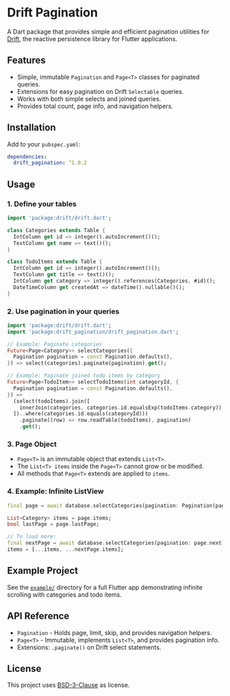 # Drift Pagination

A Dart package that provides simple and efficient pagination utilities for [Drift](https://drift.simonbinder.eu/), the reactive persistence library for Flutter applications.

## Features

- Simple, immutable `Pagination` and `Page<T>` classes for paginated queries.
- Extensions for easy pagination on Drift `Selectable` queries.
- Works with both simple selects and joined queries.
- Provides total count, page info, and navigation helpers.

## Installation

Add to your `pubspec.yaml`:

```yaml
dependencies:
  drift_pagination: ^1.0.2
```

## Usage

### 1. Define your tables

```dart
import 'package:drift/drift.dart';

class Categories extends Table {
  IntColumn get id => integer().autoIncrement()();
  TextColumn get name => text()();
}

class TodoItems extends Table {
  IntColumn get id => integer().autoIncrement()();
  TextColumn get title => text()();
  IntColumn get category => integer().references(Categories, #id)();
  DateTimeColumn get createdAt => dateTime().nullable()();
}
```

### 2. Use pagination in your queries

```dart
import 'package:drift/drift.dart';
import 'package:drift_pagination/drift_pagination.dart';

// Example: Paginate categories
Future<Page<Category>> selectCategories({
  Pagination pagination = const Pagination.defaults(),
}) => select(categories).paginate(pagination).get();

// Example: Paginate joined todo items by category
Future<Page<TodoItem>> selectTodoItems(int categoryId, {
  Pagination pagination = const Pagination.defaults(),
}) =>
  (select(todoItems).join([
    innerJoin(categories, categories.id.equalsExp(todoItems.category)),
  ])..where(categories.id.equals(categoryId)))
    .paginate((row) => row.readTable(todoItems), pagination)
    .get();
```

### 3. Page Object

- `Page<T>` is an immutable object that extends `List<T>`.
- The `List<T> items` inside the `Page<T>` cannot grow or be modified.
- All methods that `Page<T>` extends are applied to `items`.

### 4. Example: Infinite ListView

```dart
final page = await database.selectCategories(pagination: Pagination(page: 1, limit: 20));

List<Category> items = page.items;
bool lastPage = page.lastPage;

// To load more:
final nextPage = await database.selectCategories(pagination: page.next);
items = [...items, ...nextPage.items];
```

## Example Project

See the [`example/`](example/) directory for a full Flutter app demonstrating infinite scrolling with categories and todo items.

## API Reference

- `Pagination` - Holds page, limit, skip, and provides navigation helpers.
- `Page<T>` - Immutable, implements `List<T>`, and provides pagination info.
- Extensions: `.paginate()` on Drift select statements.

## License

This project uses [BSD-3-Clause](LICENSE) as license.
